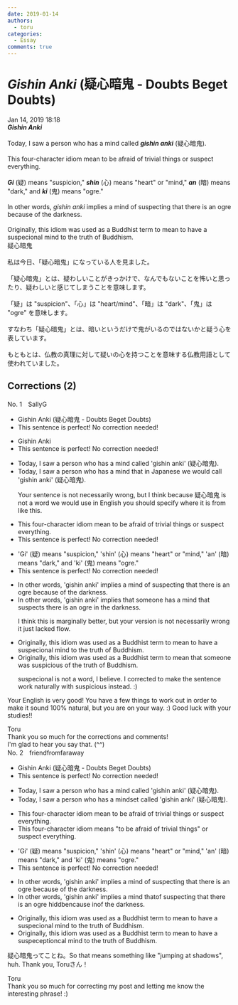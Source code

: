 ```yaml
---
date: 2019-01-14
authors:
  - toru
categories:
  - Essay
comments: true
---
```


# <strong><em>Gishin Anki</strong></em> (疑心暗鬼 - Doubts Beget Doubts)
<div class="date">Jan 14, 2019 18:18</div>
<div id="post"><div id="body_show_ori">
<strong><em>Gishin Anki</strong></em><br/><br/>Today, I saw a person who has a mind called <strong><em>gishin anki</em></strong> (疑心暗鬼).<br/><br/>This four-character idiom mean to be afraid of trivial things or suspect everything.<br/><br/><strong><em>Gi</em></strong> (疑) means "suspicion," <strong><em>shin</em></strong> (心) means "heart" or "mind," <strong><em>an</em></strong> (暗) means "dark," and <strong><em>ki</em></strong> (鬼) means "ogre."<br/><br/>In other words, <em>gishin anki</em> implies a mind of suspecting that there is an ogre because of the darkness.<br/><br/>Originally, this idiom was used as a Buddhist term to mean to have a suspecional mind to the truth of Buddhism.
</div></div>

<!-- more -->

<div id="post_ja"><div id="body_show_mo">
疑心暗鬼<br/><br/>私は今日、「疑心暗鬼」になっている人を見ました。<br/><br/>「疑心暗鬼」とは、疑わしいことがきっかけで、なんでもないことを怖いと思ったり、疑わしいと感じてしまうことを意味します。<br/><br/>「疑」は "suspicion"、「心」は "heart/mind"、「暗」は "dark"、「鬼」は "ogre" を意味します。<br/><br/>すなわち「疑心暗鬼」とは、暗いというだけで鬼がいるのではないかと疑う心を表しています。<br/><br/>もともとは、仏教の真理に対して疑いの心を持つことを意味する仏教用語として使われていました。
</div></div>

## Corrections (2)
<div id="block"><div class="first_name"> No. 1　<span class="just_name">SallyG</span></div><div id="block2">
<ul class="correction_field">
<li class="incorrect">Gishin Anki (疑心暗鬼 - Doubts Beget Doubts)</li>
<li class="corrected perfect">This sentence is perfect! No correction needed!</li>
</ul>
<ul class="correction_field">
<li class="incorrect">Gishin Anki</li>
<li class="corrected perfect">This sentence is perfect! No correction needed!</li>
</ul>
<ul class="correction_field">
<li class="incorrect">Today, I saw a person who has a mind called 'gishin anki' (疑心暗鬼).</li>
<li class="corrected correct">
Today, I saw a person who has a mind that in Japanese we would call 'gishin anki' (疑心暗鬼).
<p class="correction_comment">Your sentence is not necessarily wrong, but I think because 疑心暗鬼 is not a word we would use in English you should specify where it is from like this.</p>
</li>
</ul>
<ul class="correction_field">
<li class="incorrect">This four-character idiom mean to be afraid of trivial things or suspect everything.</li>
<li class="corrected perfect">This sentence is perfect! No correction needed!</li>
</ul>
<ul class="correction_field">
<li class="incorrect">'Gi' (疑) means "suspicion," 'shin' (心) means "heart" or "mind," 'an' (暗) means "dark," and 'ki' (鬼) means "ogre."</li>
<li class="corrected perfect">This sentence is perfect! No correction needed!</li>
</ul>
<ul class="correction_field">
<li class="incorrect">In other words, 'gishin anki' implies a mind of suspecting that there is an ogre because of the darkness.</li>
<li class="corrected correct">
In other words, 'gishin anki' implies that someone has a mind that suspects there is an ogre in the darkness.
<p class="correction_comment">I think this is marginally better, but your version is not necessarily wrong it just lacked flow.</p>
</li>
</ul>
<ul class="correction_field">
<li class="incorrect">Originally, this idiom was used as a Buddhist term to mean to have a suspecional mind to the truth of Buddhism.</li>
<li class="corrected correct">
Originally, this idiom was used as a Buddhist term to mean that someone was suspicious of the truth of Buddhism.
<p class="correction_comment">suspecional is not a word, I believe. I corrected to make the sentence work naturally with suspicious instead. :)</p>
</li>
</ul>
<p class="comment_small">
 Your English is very good! You have a few things to work out in order to make it sound 100% natural, but you are on your way. :) Good luck with your studies!!
</p>

</div><div class="name"><span class="just_name">Toru</span><br>
Thank you so much for the corrections and comments! <br/>I'm glad to hear you say that. (^^)
</div>
</div>
<div id="block"><div class="first_name"> No. 2　<span class="just_name">friendfromfaraway</span></div><div id="block2">
<ul class="correction_field">
<li class="incorrect">Gishin Anki (疑心暗鬼 - Doubts Beget Doubts)</li>
<li class="corrected perfect">This sentence is perfect! No correction needed!</li>
</ul>
<ul class="correction_field">
<li class="incorrect">Today, I saw a person who has a mind called 'gishin anki' (疑心暗鬼).</li>
<li class="corrected correct">
Today, I saw a person who has a mind<span class="f_red">set</span> called 'gishin anki' (疑心暗鬼).
</li>
</ul>
<ul class="correction_field">
<li class="incorrect">This four-character idiom mean to be afraid of trivial things or suspect everything.</li>
<li class="corrected correct">
This four-character idiom mean<span class="f_red">s</span> <span class="f_red">"</span>to be afraid of trivial things<span class="f_red">"</span> or suspect everything.
</li>
</ul>
<ul class="correction_field">
<li class="incorrect">'Gi' (疑) means "suspicion," 'shin' (心) means "heart" or "mind," 'an' (暗) means "dark," and 'ki' (鬼) means "ogre."</li>
<li class="corrected perfect">This sentence is perfect! No correction needed!</li>
</ul>
<ul class="correction_field">
<li class="incorrect">In other words, 'gishin anki' implies a mind of suspecting that there is an ogre because of the darkness.</li>
<li class="corrected correct">
In other words, 'gishin anki' implies a mind <span class="f_red">that</span><span class="f_gray"><span class="sline">of</span></span> suspecting that there is an ogre <span class="f_red">hidd</span><span class="f_gray"><span class="sline">b</span></span>e<span class="f_red">n</span><span class="f_gray"><span class="sline">cause</span></span> <span class="f_red">in</span><span class="f_gray"><span class="sline">of</span></span> the darkness.
</li>
</ul>
<ul class="correction_field">
<li class="incorrect">Originally, this idiom was used as a Buddhist term to mean to have a suspecional mind to the truth of Buddhism.</li>
<li class="corrected correct">
Originally, this idiom was used as a Buddhist term to mean to have a s<span class="f_gray"><span class="sline">uspe</span></span>c<span class="f_red">ept</span>i<span class="f_gray"><span class="sline">on</span></span><span class="f_red">c</span>al mind to the truth of Buddhism.
</li>
</ul>
<p class="comment_small">
 疑心暗鬼ってことね。So that means something like "jumping at shadows", huh. Thank you, Toruさん！
</p>

</div><div class="name"><span class="just_name">Toru</span><br>
Thank you so much for correcting my post and letting me know the interesting phrase! :)
</div>
</div>
